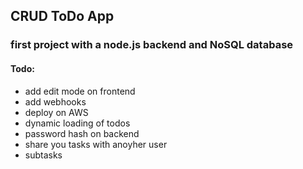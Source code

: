 ## CRUD ToDo App

### first project with a node.js backend and NoSQL database


#### Todo:
- add edit mode on frontend
- add webhooks
- deploy on AWS
- dynamic loading of todos
- password hash on backend
- share you tasks with anoyher user
- subtasks
